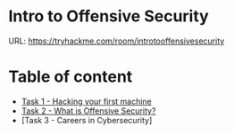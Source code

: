 # Intro to Offensive Security

URL: https://tryhackme.com/room/introtooffensivesecurity

# Table of content
- [Task 1 - Hacking your first machine](https://github.com/ShubhamJagtap2000/TryHackMe-THM/tree/main/01%20-%20Introduction%20to%20Cybersecurity/01%20-%20Intro%20to%20Offensive%20Security/Task%2001)
- [Task 2 - What is Offensive Security?](https://github.com/ShubhamJagtap2000/TryHackMe-THM/tree/main/01%20-%20Introduction%20to%20Cybersecurity/01%20-%20Intro%20to%20Offensive%20Security/Task%2002)
- [Task 3 - Careers in Cybersecurity]






